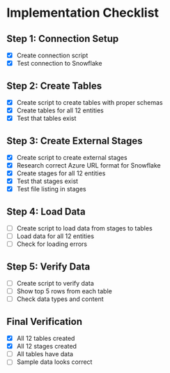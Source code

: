 # Implementation Checklist

## Step 1: Connection Setup
- [x] Create connection script
- [x] Test connection to Snowflake

## Step 2: Create Tables
- [x] Create script to create tables with proper schemas
- [x] Create tables for all 12 entities
- [x] Test that tables exist

## Step 3: Create External Stages
- [x] Create script to create external stages
- [x] Research correct Azure URL format for Snowflake
- [x] Create stages for all 12 entities
- [x] Test that stages exist
- [x] Test file listing in stages

## Step 4: Load Data
- [ ] Create script to load data from stages to tables
- [ ] Load data for all 12 entities
- [ ] Check for loading errors

## Step 5: Verify Data
- [ ] Create script to verify data
- [ ] Show top 5 rows from each table
- [ ] Check data types and content

## Final Verification
- [x] All 12 tables created
- [x] All 12 stages created
- [ ] All tables have data
- [ ] Sample data looks correct 
